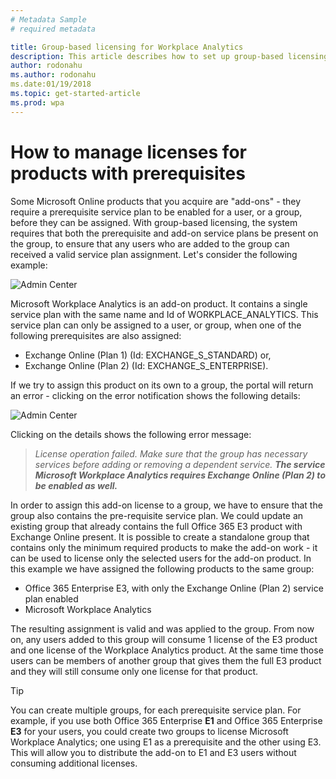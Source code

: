 ```yaml
---
# Metadata Sample
# required metadata

title: Group-based licensing for Workplace Analytics
description: This article describes how to set up group-based licensing in Workplace Analytics.
author: rodonahu
ms.author: rodonahu
ms.date:01/19/2018
ms.topic: get-started-article
ms.prod: wpa
---
```


# How to manage licenses for products with prerequisites
Some Microsoft Online products that you acquire are "add-ons" - they require a prerequisite service plan to be enabled for a user, or a group, before they can be assigned. With group-based licensing, the system requires that both the prerequisite and add-on service plans be present on the group, to ensure that any users who are added to the group can received a valid service plan assignment. Let's consider the following example:

![Admin Center](~/Images/WPA/use/aad_group1.png)

Microsoft Workplace Analytics is an add-on product. It contains a single service plan with the same name and Id of WORKPLACE_ANALYTICS. This service plan can only be assigned to a user, or group, when one of the following prerequisites are also assigned:
- Exchange Online (Plan 1) (Id: EXCHANGE_S_STANDARD) or,
- Exchange Online (Plan 2) (Id: EXCHANGE_S_ENTERPRISE).

If we try to assign this product on its own to a group, the portal will return an error - clicking on the error notification shows the following details:

![Admin Center](~/Images/WPA/use/aad_group2.png)

Clicking on the details shows the following error message:
> _License operation failed. Make sure that the group has necessary services before adding or removing a dependent service. **The service Microsoft Workplace Analytics requires Exchange Online (Plan 2) to be enabled as well.**_

In order to assign this add-on license to a group, we have to ensure that the group also contains the pre-requisite service plan. We could update an existing group that already contains the full Office 365 E3 product with Exchange Online present.
It is possible to create a standalone group that contains only the minimum required products to make the add-on work - it can be used to license only the selected users for the add-on product. In this example we have assigned the following products to the same group:

- Office 365 Enterprise E3, with only the Exchange Online (Plan 2) service plan enabled
-	Microsoft Workplace Analytics

The resulting assignment is valid and was applied to the group. From now on, any users added to this group will consume 1 license of the E3 product and one license of the Workplace Analytics product. At the same time those users can be members of another group that gives them the full E3 product and they will still consume only one license for that product.

>[!Tip]
>You can create multiple groups, for each prerequisite service plan. For example, if you use both Office 365 Enterprise **E1** and Office 365 Enterprise **E3** for your users, you could create two groups to license Microsoft Workplace Analytics; one using E1 as a prerequisite and the other using E3. This will allow you to distribute the add-on to E1 and E3 users without consuming additional licenses.
